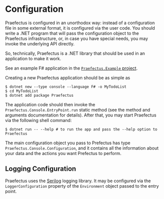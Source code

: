 Configuration
=============

Praefectus is configured in an unorthodox way: instead of a configuration file
in some external format, it is configured via the user code. You should write a
.NET program that will pass the configuration object to the Praefectus
infrastructure, or, in case you have special needs, you may invoke the
underlying API directly.

So, technically, Praefectus is a .NET library that should be used in an
application to make it work.

See an example F# application in the [`Praefectus.Example`
project][praefectus.example].

Creating a new Praefectus application should be as simple as

```console
$ dotnet new --type console --language F# -o MyTodoList
$ cd MyTodoList
$ dotnet add package Praefectus
```

The application code should then invoke the `Praefectus.Console.EntryPoint.run`
static method (see the method and arguments documentation for details). After
that, you may start Praefectus via the following shell command:

```console
$ dotnet run -- --help # to run the app and pass the --help option to Praefectus
```

The main configuration object you pass to Prefectus has type
`Praefectus.Console.Configuration`, and it contains all the information about
your data and the actions you want Prefectus to perform.

Logging Configuration
---------------------

Praefectus uses the [Serilog][serilog] logging library. It may be configured via
the `LoggerConfiguration` property of the `Environment` object passed to the
entry point.

[praefectus.example]: ../Praefectus.Example
[serilog]: https://serilog.net/
